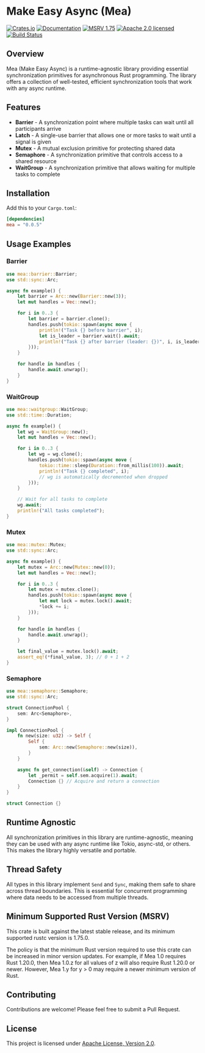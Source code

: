 # Make Easy Async (Mea)

[![Crates.io][crates-badge]][crates-url]
[![Documentation][docs-badge]][docs-url]
[![MSRV 1.75][msrv-badge]](https://www.whatrustisit.com)
[![Apache 2.0 licensed][license-badge]][license-url]
[![Build Status][actions-badge]][actions-url]

[crates-badge]: https://img.shields.io/crates/v/mea.svg
[crates-url]: https://crates.io/crates/mea
[docs-badge]: https://docs.rs/mea/badge.svg
[docs-url]: https://docs.rs/mea
[msrv-badge]: https://img.shields.io/badge/MSRV-1.75-green?logo=rust
[license-badge]: https://img.shields.io/crates/l/mea
[license-url]: LICENSE
[actions-badge]: https://github.com/tisonkun/mea/actions/workflows/ci.yml/badge.svg
[actions-url]: https://github.com/tisonkun/mea/actions/workflows/ci.yml

## Overview

Mea (Make Easy Async) is a runtime-agnostic library providing essential synchronization primitives for asynchronous Rust programming. The library offers a collection of well-tested, efficient synchronization tools that work with any async runtime.

## Features

* **Barrier** - A synchronization point where multiple tasks can wait until all participants arrive
* **Latch** - A single-use barrier that allows one or more tasks to wait until a signal is given
* **Mutex** - A mutual exclusion primitive for protecting shared data
* **Semaphore** - A synchronization primitive that controls access to a shared resource
* **WaitGroup** - A synchronization primitive that allows waiting for multiple tasks to complete

## Installation

Add this to your `Cargo.toml`:

```toml
[dependencies]
mea = "0.0.5"
```

## Usage Examples

### Barrier

```rust
use mea::barrier::Barrier;
use std::sync::Arc;

async fn example() {
    let barrier = Arc::new(Barrier::new(3));
    let mut handles = Vec::new();

    for i in 0..3 {
        let barrier = barrier.clone();
        handles.push(tokio::spawn(async move {
            println!("Task {} before barrier", i);
            let is_leader = barrier.wait().await;
            println!("Task {} after barrier (leader: {})", i, is_leader);
        }));
    }

    for handle in handles {
        handle.await.unwrap();
    }
}
```

### WaitGroup

```rust
use mea::waitgroup::WaitGroup;
use std::time::Duration;

async fn example() {
    let wg = WaitGroup::new();
    let mut handles = Vec::new();

    for i in 0..3 {
        let wg = wg.clone();
        handles.push(tokio::spawn(async move {
            tokio::time::sleep(Duration::from_millis(100)).await;
            println!("Task {} completed", i);
            // wg is automatically decremented when dropped
        }));
    }

    // Wait for all tasks to complete
    wg.await;
    println!("All tasks completed");
}
```

### Mutex

```rust
use mea::mutex::Mutex;
use std::sync::Arc;

async fn example() {
    let mutex = Arc::new(Mutex::new(0));
    let mut handles = Vec::new();

    for i in 0..3 {
        let mutex = mutex.clone();
        handles.push(tokio::spawn(async move {
            let mut lock = mutex.lock().await;
            *lock += i;
        }));
    }

    for handle in handles {
        handle.await.unwrap();
    }

    let final_value = mutex.lock().await;
    assert_eq!(*final_value, 3); // 0 + 1 + 2
}
```

### Semaphore

```rust
use mea::semaphore::Semaphore;
use std::sync::Arc;

struct ConnectionPool {
    sem: Arc<Semaphore>,
}

impl ConnectionPool {
    fn new(size: u32) -> Self {
        Self {
            sem: Arc::new(Semaphore::new(size)),
        }
    }

    async fn get_connection(&self) -> Connection {
        let _permit = self.sem.acquire(1).await;
        Connection {} // Acquire and return a connection
    }
}

struct Connection {}
```

## Runtime Agnostic

All synchronization primitives in this library are runtime-agnostic, meaning they can be used with any async runtime like Tokio, async-std, or others. This makes the library highly versatile and portable.

## Thread Safety

All types in this library implement `Send` and `Sync`, making them safe to share across thread boundaries. This is essential for concurrent programming where data needs to be accessed from multiple threads.

## Minimum Supported Rust Version (MSRV)

This crate is built against the latest stable release, and its minimum supported rustc version is 1.75.0.

The policy is that the minimum Rust version required to use this crate can be increased in minor version updates. For example, if Mea 1.0 requires Rust 1.20.0, then Mea 1.0.z for all values of z will also require Rust 1.20.0 or newer. However, Mea 1.y for y > 0 may require a newer minimum version of Rust.

## Contributing

Contributions are welcome! Please feel free to submit a Pull Request.

## License

This project is licensed under [Apache License, Version 2.0](LICENSE).
